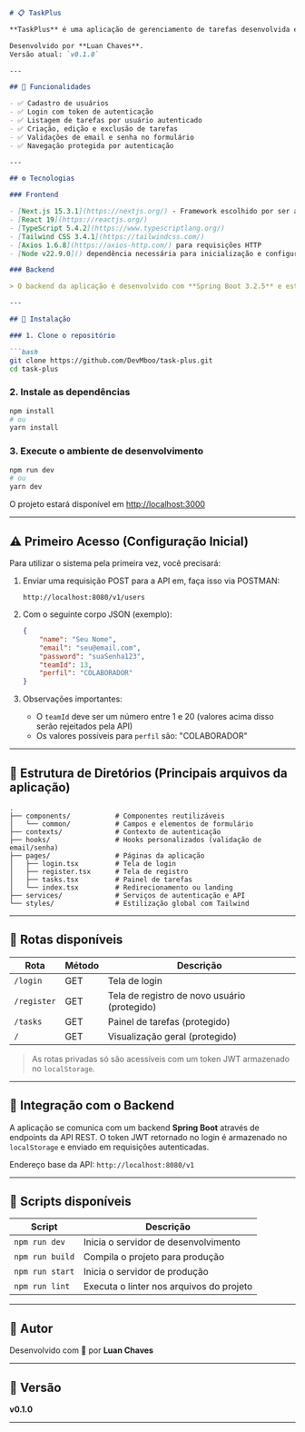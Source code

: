 ```markdown
# 📋 TaskPlus

**TaskPlus** é uma aplicação de gerenciamento de tarefas desenvolvida em **Next.js + TypeScript** no frontend e **Spring Boot** no backend. Seu foco é oferecer uma experiência simples, rápida e intuitiva para o controle de tarefas.

Desenvolvido por **Luan Chaves**.  
Versão atual: `v0.1.0`

---

## 🚀 Funcionalidades

- ✅ Cadastro de usuários
- ✅ Login com token de autenticação
- ✅ Listagem de tarefas por usuário autenticado
- ✅ Criação, edição e exclusão de tarefas
- ✅ Validações de email e senha no formulário
- ✅ Navegação protegida por autenticação

---

## ⚙️ Tecnologias

### Frontend

- [Next.js 15.3.1](https://nextjs.org/) - Framework escolhido por ser a recomendação oficial do React para produção, oferecendo o MELHOR do React com renderização híbrida, otimizações automáticas e estrutura pronta para produção.
- [React 19](https://reactjs.org/)
- [TypeScript 5.4.2](https://www.typescriptlang.org/)
- [Tailwind CSS 3.4.1](https://tailwindcss.com/)
- [Axios 1.6.8](https://axios-http.com/) para requisições HTTP
- [Node v22.9.0]() dependência necessária para inicialização e configuração do ambiente

### Backend

> O backend da aplicação é desenvolvido com **Spring Boot 3.2.5** e está disponível em um repositório separado.

---

## 📂 Instalação

### 1. Clone o repositório

```bash
git clone https://github.com/DevMboo/task-plus.git
cd task-plus
```

### 2. Instale as dependências

```bash
npm install
# ou
yarn install
```

### 3. Execute o ambiente de desenvolvimento

```bash
npm run dev
# ou
yarn dev
```

O projeto estará disponível em [http://localhost:3000](http://localhost:3000)

---

## ⚠️ Primeiro Acesso (Configuração Inicial)

Para utilizar o sistema pela primeira vez, você precisará:

1. Enviar uma requisição POST para a API em, faça isso via POSTMAN:
   ```
   http://localhost:8080/v1/users
   ```

2. Com o seguinte corpo JSON (exemplo):
   ```json
   {
       "name": "Seu Nome",
       "email": "seu@email.com",
       "password": "suaSenha123",
       "teamId": 13,
       "perfil": "COLABORADOR"
   }
   ```

3. Observações importantes:
   - O `teamId` deve ser um número entre 1 e 20 (valores acima disso serão rejeitados pela API)
   - Os valores possíveis para `perfil` são: "COLABORADOR"

---

## 📌 Estrutura de Diretórios (Principais arquivos da aplicação)

```
.
├── components/           # Componentes reutilizáveis
│   └── common/           # Campos e elementos de formulário
├── contexts/             # Contexto de autenticação
├── hooks/                # Hooks personalizados (validação de email/senha)
├── pages/                # Páginas da aplicação
│   ├── login.tsx         # Tela de login
│   ├── register.tsx      # Tela de registro
│   ├── tasks.tsx         # Painel de tarefas
│   └── index.tsx         # Redirecionamento ou landing
├── services/             # Serviços de autenticação e API
└── styles/               # Estilização global com Tailwind
```

---

## 🔐 Rotas disponíveis

| Rota        | Método | Descrição                        |
| ----------- | ------ | -------------------------------- |
| `/login`    | GET    | Tela de login                    |
| `/register` | GET    | Tela de registro de novo usuário (protegido) |
| `/tasks`    | GET    | Painel de tarefas (protegido)    |
| `/`         | GET    | Visualização geral (protegido)   |

> As rotas privadas só são acessíveis com um token JWT armazenado no `localStorage`.

---

## 🔗 Integração com o Backend

A aplicação se comunica com um backend **Spring Boot** através de endpoints da API REST. O token JWT retornado no login é armazenado no `localStorage` e enviado em requisições autenticadas.

Endereço base da API: `http://localhost:8080/v1`

---

## 🧪 Scripts disponíveis

| Script          | Descrição                                |
| --------------- | ---------------------------------------- |
| `npm run dev`   | Inicia o servidor de desenvolvimento     |
| `npm run build` | Compila o projeto para produção          |
| `npm run start` | Inicia o servidor de produção            |
| `npm run lint`  | Executa o linter nos arquivos do projeto |

---

## 👤 Autor

Desenvolvido com 💜 por **Luan Chaves**

---

## 📌 Versão

**v0.1.0**

---

```
